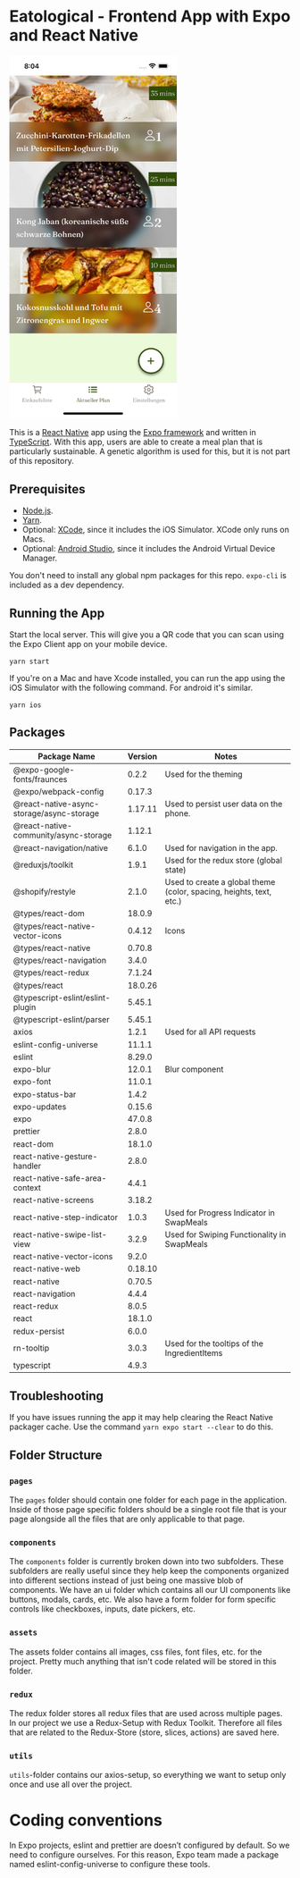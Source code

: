 # Eatological - Frontend App with Expo and React Native

<img src="./documentationAssets/simulator-home.png" width="300">

This is a [React Native](https://facebook.github.io/react-native/) app using the [Expo framework](https://expo.io) and written in [TypeScript](http://www.typescriptlang.org). With this app, users are able to create a meal plan that is particularly sustainable. A genetic algorithm is used for this, but it is not part of this repository.

## Prerequisites

- [Node.js](https://nodejs.org/).
- [Yarn](https://yarnpkg.com/).
- Optional: [XCode](https://developer.apple.com/xcode/), since it includes the iOS Simulator. XCode only runs on Macs.
- Optional: [Android Studio](https://developer.android.com/studio), since it includes the Android Virtual Device Manager.

You don't need to install any global npm packages for this repo. `expo-cli` is included as a dev dependency.

## Running the App

Start the local server. This will give you a QR code that you can scan using the Expo Client app on your mobile device.

```shell
yarn start
```

If you're on a Mac and have Xcode installed, you can run the app using the iOS Simulator with the following command. For android it's similar.

```shell
yarn ios
```

## Packages


| Package Name                     | Version | Notes                                            |
| -------------------------------- | ------ | ------------------------------------------------ |
| @expo-google-fonts/fraunces      | 0.2.2  | Used for the theming                             |
| @expo/webpack-config             | 0.17.3 |                                                  |
| @react-native-async-storage/async-storage          |    1.17.11    | Used to persist user data on the phone.     |
| @react-native-community/async-storage                     | 1.12.1  |                                                  |
| @react-navigation/native              | 6.1.0  | Used for navigation in the app.    |
| @reduxjs/toolkit | 1.9.1| Used for the redux store (global state) |
| @shopify/restyle | 2.1.0| Used to create a global theme (color, spacing, heights, text, etc.) |
| @types/react-dom | 18.0.9| |
| @types/react-native-vector-icons | 0.4.12| Icons |
| @types/react-native | 0.70.8| |
| @types/react-navigation | 3.4.0| |
| @types/react-redux | 7.1.24| |
| @types/react | 18.0.26| |
| @typescript-eslint/eslint-plugin | 5.45.1| |
| @typescript-eslint/parser | 5.45.1| |
| axios | 1.2.1| Used for all API requests |
| eslint-config-universe | 11.1.1| |
| eslint | 8.29.0| |
| expo-blur | 12.0.1| Blur component |
| expo-font | 11.0.1| |
| expo-status-bar | 1.4.2| |
| expo-updates | 0.15.6| |
| expo | 47.0.8| |
| prettier | 2.8.0| |
| react-dom | 18.1.0| |
| react-native-gesture-handler | 2.8.0| |
| react-native-safe-area-context | 4.4.1| |
| react-native-screens | 3.18.2| |
| react-native-step-indicator | 1.0.3| Used for Progress Indicator in SwapMeals |
| react-native-swipe-list-view | 3.2.9| Used for Swiping Functionality in SwapMeals |
| react-native-vector-icons | 9.2.0| |
| react-native-web | 0.18.10| |
| react-native | 0.70.5| |
| react-navigation | 4.4.4| |
| react-redux | 8.0.5| |
| react | 18.1.0| |
| redux-persist | 6.0.0| |
| rn-tooltip | 3.0.3| Used for the tooltips of the IngredientItems |
| typescript | 4.9.3| |

## Troubleshooting

If you have issues running the app it may help clearing the React Native packager cache. Use the command `yarn expo start --clear` to do this.

## Folder Structure

### ```pages```
 The ```pages``` folder should contain one folder for each page in the application. Inside of those page specific folders should be a single root file that is your page alongside all the files that are only applicable to that page. 

### ```components```
The ```components``` folder is currently broken down into two subfolders. These subfolders are really useful since they help keep the components organized into different sections instead of just being one massive blob of components. We have an ui folder which contains all our UI components like buttons, modals, cards, etc. We also have a form folder for form specific controls like checkboxes, inputs, date pickers, etc.

### ```assets```
The assets folder contains all images, css files, font files, etc. for the project. Pretty much anything that isn't code related will be stored in this folder.

### ```redux```
The redux folder stores all redux files that are used across multiple pages. In our project we use a Redux-Setup with Redux Toolkit. Therefore all files that are related to the Redux-Store (store, slices, actions) are saved here. 

### ```utils```
```utils```-folder contains our axios-setup, so everything we want to setup only once and use all over the project. 


# Coding conventions

In Expo projects, eslint and prettier are doesn’t configured by default. So we need to configure ourselves. For this reason, Expo team made a package named eslint-config-universe to configure these tools.
